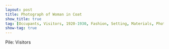 ```yaml
---
layout: post
title: Photograph of Woman in Coat
show_title: true
tag: [Occupants, Visitors, 1920-1930, Fashion, Setting, Materials, Photography]
show-tag: true
---
```


Pile: Visitors
